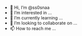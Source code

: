 - 👋 Hi, I’m @ss0snaa
- 👀 I’m interested in ...
- 🌱 I’m currently learning ...
- 💞️ I’m looking to collaborate on ...
- 📫 How to reach me ...

<!---
ss0snaa/ss0snaa is a ✨ special ✨ repository because its `README.md` (this file) appears on your GitHub profile.
You can click the Preview link to take a look at your changes.
--->
